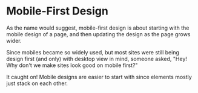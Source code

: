 # Mobile-First Design

As the name would suggest, mobile-first design is about starting with the mobile design of a page, and then updating the design as the page grows wider.

Since mobiles became so widely used, but most sites were still being design first (and only) with desktop view in mind, someone asked, "Hey! Why don't we make sites look good on mobile first?"

It caught on! Mobile designs are easier to start with since elements mostly just stack on each other.
